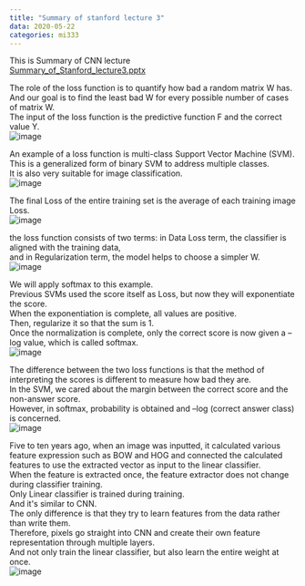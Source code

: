 ```yaml
---
title: "Summary of stanford lecture 3"
data: 2020-05-22 
categories: mi333
---  
```

  
This is Summary of CNN lecture  
[Summary_of_Stanford_lecture3.pptx](https://github.com/SIMSEUNGMIN/SIMSEUNGMIN.github.io/files/4665282/Summary_of_Stanford_lecture3.pptx)  
  
The role of the loss function is to quantify how bad a random matrix W has.  
And our goal is to find the least bad W for every possible number of cases of matrix W.  
The input of the loss function is the predictive function F and the correct value Y.  
![image](https://user-images.githubusercontent.com/33623099/82616147-5e5bcc80-9c07-11ea-91ff-b356b6965fe3.png)  
  
An example of a loss function is multi-class Support Vector Machine (SVM).  
This is a generalized form of binary SVM to address multiple classes.  
It is also very suitable for image classification.  
![image](https://user-images.githubusercontent.com/33623099/82616209-8ba87a80-9c07-11ea-9c49-4a5ddb396056.png)  
  
The final Loss of the entire training set is the average of each training image Loss.  
![image](https://user-images.githubusercontent.com/33623099/82616354-e93cc700-9c07-11ea-89f1-235155c92315.png)  
  
the loss function consists of two terms: in Data Loss term, the classifier is aligned with the training data,  
and in Regularization term, the model helps to choose a simpler W.  
![image](https://user-images.githubusercontent.com/33623099/82616397-096c8600-9c08-11ea-9b79-e25925136bb9.png)  
  
We will apply softmax to this example.  
Previous SVMs used the score itself as Loss, but now they will exponentiate the score.  
When the exponentiation is complete, all values are positive.  
Then, regularize it so that the sum is 1.  
Once the normalization is complete, only the correct score is now given a –log value, which is called softmax.  
![image](https://user-images.githubusercontent.com/33623099/82616509-5a7c7a00-9c08-11ea-83e2-1966734a3410.png)  
  
The difference between the two loss functions is that the method of interpreting the scores is different to measure how bad they are.  
In the SVM, we cared about the margin between the correct score and the non-answer score.  
However, in softmax, probability is obtained and –log (correct answer class) is concerned.  
![image](https://user-images.githubusercontent.com/33623099/82616563-8e579f80-9c08-11ea-82f5-c5e5d7406b30.png)  
  
Five to ten years ago, when an image was inputted, it calculated various feature expression such as BOW and HOG and connected the calculated features to use the extracted vector as input to the linear classifier.  
When the feature is extracted once, the feature extractor does not change during classifier training.  
Only Linear classifier is trained during training.  
And it's similar to CNN.  
The only difference is that they try to learn features from the data rather than write them.  
Therefore, pixels go straight into CNN and create their own feature representation through multiple layers.  
And not only train the linear classifier, but also learn the entire weight at once.  
![image](https://user-images.githubusercontent.com/33623099/82616632-bcd57a80-9c08-11ea-96b5-82311082381d.png)










